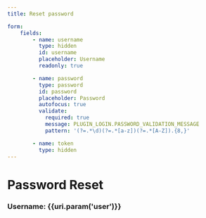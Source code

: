 ```yaml
---
title: Reset password

form:
    fields:
        - name: username
          type: hidden
          id: username
          placeholder: Username
          readonly: true

        - name: password
          type: password
          id: password
          placeholder: Password
          autofocus: true
          validate:
            required: true
            message: PLUGIN_LOGIN.PASSWORD_VALIDATION_MESSAGE
            pattern: '(?=.*\d)(?=.*[a-z])(?=.*[A-Z]).{8,}'

        - name: token
          type: hidden
---
```


# Password Reset

### Username: {{uri.param('user')}}

